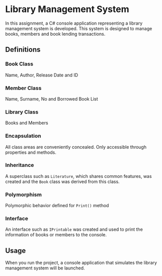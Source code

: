 
# Library Management System

In this assignment, a C# console application representing a library management system is developed. This system is designed to manage books, members and book lending transactions.

## Definitions

### Book Class

Name, Author, Release Date and ID

### Member Class

Name, Surname, No and Borrowed Book List

### Library Class

Books and Members

### Encapsulation

All class areas are conveniently concealed. Only accessible through properties and methods.

### Inheritance

A superclass such as `Literature`, which shares common features, was created and the `Book` class was derived from this class.

### Polymorphism

Polymorphic behavior defined for `Print()` method

### Interface

An interface such as `IPrintable` was created and used to print the information of books or members to the console.

## Usage

When you run the project, a console application that simulates the library management system will be launched.
